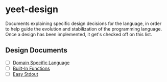 # yeet-design
Documents explaining specific design decisions for the language, in order to help guide the evolution and stabilization of the programming language.  Once a design has been implemented, it get's checked off on this list.

## Design Documents
- [ ] [Domain Specific Language](domain-specific-language.md)
- [ ] [Built-In Functions](functions.md)
- [ ] [Easy Stdout](easy-stdout.md)
